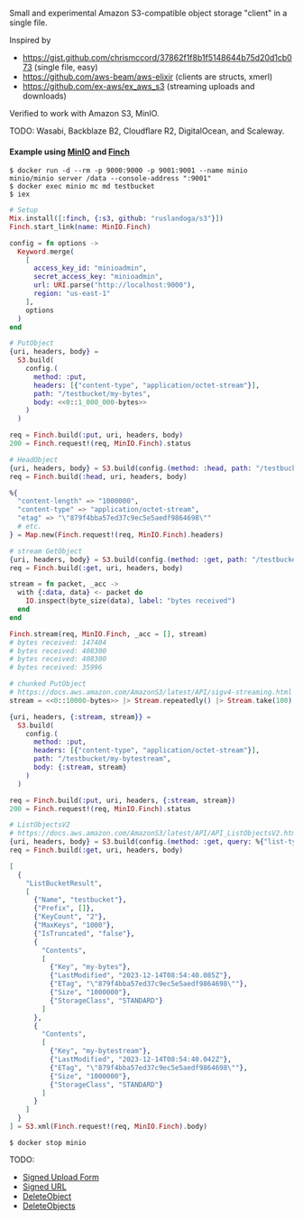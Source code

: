 Small and experimental Amazon S3-compatible object storage "client" in a single file.

Inspired by
- https://gist.github.com/chrismccord/37862f1f8b1f5148644b75d20d1cb073 (single file, easy)
- https://github.com/aws-beam/aws-elixir (clients are structs, xmerl)
- https://github.com/ex-aws/ex_aws_s3 (streaming uploads and downloads)

Verified to work with Amazon S3, MinIO.

TODO: Wasabi, Backblaze B2, Cloudflare R2, DigitalOcean, and Scaleway.

#### Example using [MinIO](https://github.com/minio/minio) and [Finch](https://github.com/sneako/finch)

```console
$ docker run -d --rm -p 9000:9000 -p 9001:9001 --name minio minio/minio server /data --console-address ":9001"
$ docker exec minio mc md testbucket
$ iex
```

```elixir
# Setup
Mix.install([:finch, {:s3, github: "ruslandoga/s3"}])
Finch.start_link(name: MinIO.Finch)

config = fn options ->
  Keyword.merge(
    [
      access_key_id: "minioadmin",
      secret_access_key: "minioadmin",
      url: URI.parse("http://localhost:9000"),
      region: "us-east-1"
    ],
    options
  )
end
```

```elixir
# PutObject
{uri, headers, body} =
  S3.build(
    config.(
      method: :put,
      headers: [{"content-type", "application/octet-stream"}],
      path: "/testbucket/my-bytes",
      body: <<0::1_000_000-bytes>>
    )
  )

req = Finch.build(:put, uri, headers, body)
200 = Finch.request!(req, MinIO.Finch).status
```
```elixir
# HeadObject
{uri, headers, body} = S3.build(config.(method: :head, path: "/testbucket/my-bytes"))
req = Finch.build(:head, uri, headers, body)

%{
  "content-length" => "1000000",
  "content-type" => "application/octet-stream",
  "etag" => "\"879f4bba57ed37c9ec5e5aedf9864698\""
  # etc.
} = Map.new(Finch.request!(req, MinIO.Finch).headers)
```
```elixir
# stream GetObject
{uri, headers, body} = S3.build(config.(method: :get, path: "/testbucket/my-bytes"))
req = Finch.build(:get, uri, headers, body)

stream = fn packet, _acc ->
  with {:data, data} <- packet do
    IO.inspect(byte_size(data), label: "bytes received")
  end
end

Finch.stream(req, MinIO.Finch, _acc = [], stream)
# bytes received: 147404
# bytes received: 408300
# bytes received: 408300
# bytes received: 35996
```
```elixir
# chunked PutObject
# https://docs.aws.amazon.com/AmazonS3/latest/API/sigv4-streaming.html
stream = <<0::10000-bytes>> |> Stream.repeatedly() |> Stream.take(100)

{uri, headers, {:stream, stream}} =
  S3.build(
    config.(
      method: :put,
      headers: [{"content-type", "application/octet-stream"}],
      path: "/testbucket/my-bytestream",
      body: {:stream, stream}
    )
  )

req = Finch.build(:put, uri, headers, {:stream, stream})
200 = Finch.request!(req, MinIO.Finch).status
```
```elixir
# ListObjectsV2
# https://docs.aws.amazon.com/AmazonS3/latest/API/API_ListObjectsV2.html
{uri, headers, body} = S3.build(config.(method: :get, query: %{"list-type" => 2}))
req = Finch.build(:get, uri, headers, body)

[
  {
    "ListBucketResult",
    [
      {"Name", "testbucket"},
      {"Prefix", []},
      {"KeyCount", "2"},
      {"MaxKeys", "1000"},
      {"IsTruncated", "false"},
      {
        "Contents",
        [
          {"Key", "my-bytes"},
          {"LastModified", "2023-12-14T08:54:40.085Z"},
          {"ETag", "\"879f4bba57ed37c9ec5e5aedf9864698\""},
          {"Size", "1000000"},
          {"StorageClass", "STANDARD"}
        ]
      },
      {
        "Contents",
        [
          {"Key", "my-bytestream"},
          {"LastModified", "2023-12-14T08:54:40.042Z"},
          {"ETag", "\"879f4bba57ed37c9ec5e5aedf9864698\""},
          {"Size", "1000000"},
          {"StorageClass", "STANDARD"}
        ]
      }
    ]
  }
] = S3.xml(Finch.request!(req, MinIO.Finch).body)
```

```console
$ docker stop minio
```

TODO:
- [Signed Upload Form](https://docs.aws.amazon.com/AmazonS3/latest/API/sigv4-UsingHTTPPOST.html)
- [Signed URL](https://docs.aws.amazon.com/AmazonS3/latest/API/sigv4-query-string-auth.html)
- [DeleteObject](https://docs.aws.amazon.com/AmazonS3/latest/API/API_DeleteObject.html)
- [DeleteObjects](https://docs.aws.amazon.com/AmazonS3/latest/API/API_DeleteObjects.html)
